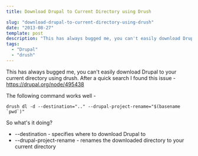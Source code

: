 ```yaml
---
title: Download Drupal to Current Directory using Drush

slug: "download-drupal-to-current-directory-using-drush"
date: "2013-08-27"
template: post
description: "This has always bugged me, you can't easily download Drupal to your current directory using drush"
tags:
  - "Drupal"
  - "drush"
---
```

This has always bugged me, you can't easily download Drupal to your current directory using drush. After a quick search I found this issue - https://drupal.org/node/495438

The following command works well -

    drush dl -d --destination=".." --drupal-project-rename="$(basename `pwd`)"

So what's it doing?

* --destination - specifies where to download Drupal to
* --drupal-project-rename - renames the downloaded directory to your current directory

